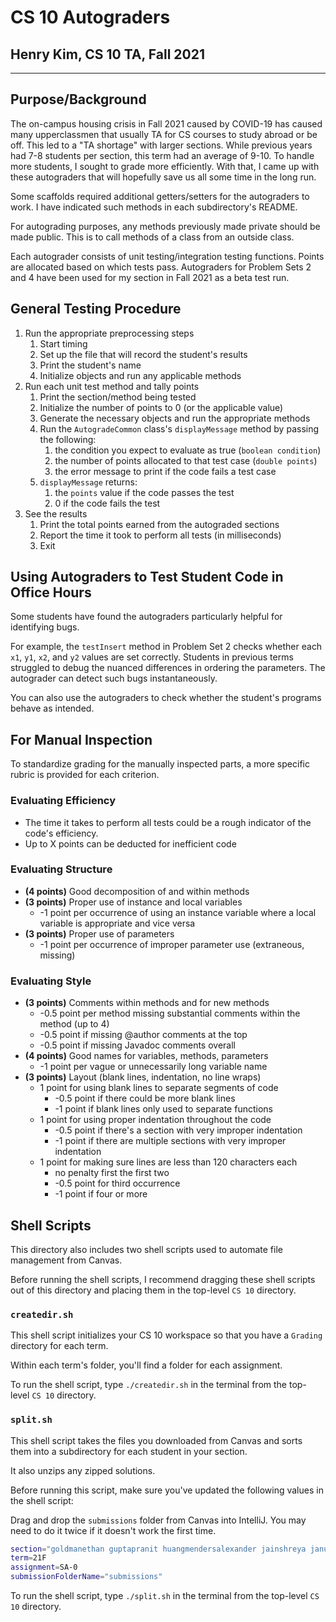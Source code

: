 # CS 10 Autograders
## Henry Kim, CS 10 TA, Fall 2021

---
## Purpose/Background
The on-campus housing crisis in Fall 2021 caused by COVID-19 has caused many upperclassmen that usually TA for CS courses to study abroad or be off. 
This led to a "TA shortage" with larger sections. While previous years had 7-8 students per section, this term had an average of 9-10. 
To handle more students, I sought to grade more efficiently. 
With that, I came up with these autograders that will hopefully save us all some time in the long run.

Some scaffolds required additional getters/setters for the autograders to work.
I have indicated such methods in each subdirectory's README. 

For autograding purposes, any methods previously made private should be made public.
This is to call methods of a class from an outside class.

Each autograder consists of unit testing/integration testing functions. 
Points are allocated based on which tests pass.
Autograders for Problem Sets 2 and 4 have been used for my section in Fall 2021 as a beta test run.

## General Testing Procedure
1. Run the appropriate preprocessing steps
    1. Start timing
    2. Set up the file that will record the student's results
    3. Print the student's name
    4. Initialize objects and run any applicable methods
2. Run each unit test method and tally points
    1. Print the section/method being tested
    2. Initialize the number of points to 0 (or the applicable value)
    3. Generate the necessary objects and run the appropriate methods
    4. Run the `AutogradeCommon` class's `displayMessage` method by passing the following:
        1. the condition you expect to evaluate as true (`boolean condition`)
        2. the number of points allocated to that test case (`double points`)
        3. the error message to print if the code fails a test case
    5. `displayMessage` returns:
        1. the `points` value if the code passes the test
        2. 0 if the code fails the test
3. See the results
    1. Print the total points earned from the autograded sections
    2. Report the time it took to perform all tests (in milliseconds)
    3. Exit

## Using Autograders to Test Student Code in Office Hours
Some students have found the autograders particularly helpful for identifying bugs. 

For example, the `testInsert` method in Problem Set 2 checks whether each `x1`, `y1`, `x2`, and `y2` values are set correctly.
Students in previous terms struggled to debug the nuanced differences in ordering the parameters. 
The autograder can detect such bugs instantaneously.

You can also use the autograders to check whether the student's programs behave as intended.

## For Manual Inspection
To standardize grading for the manually inspected parts, a more specific rubric is provided for each criterion.
### Evaluating Efficiency
* The time it takes to perform all tests could be a rough indicator of the code's efficiency.
* Up to X points can be deducted for inefficient code

### Evaluating Structure
* **(4 points)** Good decomposition of and within methods
* **(3 points)** Proper use of instance and local variables
    * -1 point per occurrence of using an instance variable where a local variable is appropriate and vice versa
* **(3 points)** Proper use of parameters
    * -1 point per occurrence of improper parameter use (extraneous, missing)

### Evaluating Style
* **(3 points)** Comments within methods and for new methods
    * -0.5 point per method missing substantial comments within the method (up to 4)
    * -0.5 point if missing @author comments at the top
    * -0.5 point if missing Javadoc comments overall
* **(4 points)** Good names for variables, methods, parameters
    * -1 point per vague or unnecessarily long variable name
* **(3 points)** Layout (blank lines, indentation, no line wraps)
    * 1 point for using blank lines to separate segments of code
        * -0.5 point if there could be more blank lines
        * -1 point if blank lines only used to separate functions
    * 1 point for using proper indentation throughout the code
        * -0.5 point if there's a section with very improper indentation
        * -1 point if there are multiple sections with very improper indentation
    * 1 point for making sure lines are less than 120 characters each
        * no penalty first the first two
        * -0.5 point for third occurrence
        * -1 point if four or more

## Shell Scripts
This directory also includes two shell scripts used to automate file management from Canvas.

Before running the shell scripts, I recommend dragging these shell scripts out of this directory and placing them in the top-level `CS 10` directory.

### `createdir.sh`
This shell script initializes your CS 10 workspace so that you have a `Grading` directory for each term.

Within each term's folder, you'll find a folder for each assignment.

To run the shell script, type `./createdir.sh` in the terminal from the top-level `CS 10` directory.

### `split.sh`
This shell script takes the files you downloaded from Canvas and sorts them into a subdirectory for each student in your section.

It also unzips any zipped solutions.

Before running this script, make sure you've updated the following values in the shell script:

Drag and drop the `submissions` folder from Canvas into IntelliJ. You may need to do it twice if it doesn't work the first time.

```bash
section="goldmanethan guptapranit huangmendersalexander jainshreya janumalaangeline jensentigerlily mehdiadam meisejoshua pantnitesh wescottvarun"
term=21F
assignment=SA-0
submissionFolderName="submissions"
```

To run the shell script, type `./split.sh` in the terminal from the top-level `CS 10` directory.

